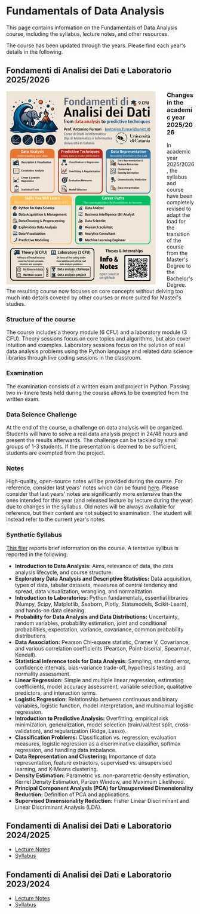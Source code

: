# Fundamentals of Data Analysis
This page contains information on the Fundamentals of Data Analysis course, including the syllabus, lecture notes, and other resources.

The course has been updated through the years. Please find each year's details in the following.


## Fondamenti di Analisi dei Dati e Laboratorio 2025/2026
<a name="top">
<a href="fad_infographic.pdf" target="_blank"><img src='fad_infographic.png' style="float:left; width:400px; margin-right:30px"></a>

<div>
<h3 style="margin-top:0">Changes in the academic year 2025/2026</h3>
<p>
In academic year 2025/2026, the syllabus and course have been completely revised to adapt the load for the transition of the course from the Master's Degree to the Bachelor's Degree.
The resulting course now focuses on core concepts without delving too much into details covered by other courses or more suited for Master's studies.
</p>

<h3>Structure of the course</h3>
<p>
The course includes a theory module (6 CFU) and a laboratory module (3 CFU). Theory sessions focus on core topics and algorithms, but also cover intuition and examples. Laboratory sessions focus on the solution of real data analysis problems using the Python language and related data science libraries through live coding sessions in the classroom.
</p>

<h3> Examination</h3>
<p>
The examination consists of a written exam and project in Python. Passing two in-itinere tests held during the course allows to be exempted from the written exam.
</p>

<h3>Data Science Challenge</h3>
<p>
At the end of the course, a challenge on data analysis will be organized. Students will have to solve a real data analysis project in 24/48 hours and present the results afterwards. The challenge can be tackled by small groups of 1-3 students. If the presentation is deemed to be sufficient, students are exempted from the project.
</p>

<h3>Notes</h3>
<p>
High-quality, open-source notes will be provided during the course. For reference, consider last years' notes which can be found <a href="http://antoninofurnari.github.io/fadlecturenotes2425/" target="_blank">here</a>. Please consider that last years' notes are significantly more extensive than the ones intended for this year (and released lecture by lecture during the year) due to changes in the syllabus. Old notes will be always available for reference, but their content are not subject to examination. The student will instead refer to the current year's notes.
</p>

<h3>Synthetic Syllabus</h3>
<p>
<a href="fad_infographic.pdf" target="_blank">This flier</a> reports brief information on the course. A tentative syllbus is reported in the following:

<ul>
    <li><b>Introduction to Data Analysis:</b> Aims, relevance of data, the data analysis lifecycle, and course structure.</li>
    <li><b>Exploratory Data Analysis and Descriptive Statistics:</b> Data acquisition, types of data, tabular datasets, measures of central tendency and spread, data visualization, wrangling, and normalization.</li>
    <li><b>Introduction to Laboratories:</b> Python fundamentals, essential libraries (Numpy, Scipy, Matplotlib, Seaborn, Plotly, Statsmodels, Scikit-Learn), and hands-on data cleaning.</li>
    <li><b>Probability for Data Analysis and Data Distributions:</b> Uncertainty, random variables, probability estimation, joint and conditional probabilities, expectation, variance, covariance, common probability distributions</li>
    <li><b>Data Association:</b> Pearson Chi-square statistic, Cramer V, Covariance, and various correlation coefficients (Pearson, Point-biserial, Spearman, Kendall).</li>
    <li><b>Statistical Inference tools for Data Analysis:</b> Sampling, standard error, confidence intervals, bias-variance trade-off, hypothesis testing, and normality assessment.</li>
    <li><b>Linear Regression:</b> Simple and multiple linear regression, estimating coefficients, model accuracy assessment, variable selection, qualitative predictors, and interaction terms.</li>
    <li><b>Logistic Regression:</b> Relationship between continuous and binary variables, logistic function, model interpretation, and multinomial logistic regression.</li>
    <li><b>Introduction to Predictive Analysis:</b> Overfitting, empirical risk minimization, generalization, model selection (train/val/test split, cross-validation), and regularization (Ridge, Lasso).</li>
    <li><b>Classification Problems:</b> Classification vs. regression, evaluation measures, logistic regression as a discriminative classifier, softmax regression, and handling data imbalance.</li>
    <li><b>Data Representation and Clustering:</b> Importance of data representation, feature extractors, supervised vs. unsupervised learning, and K-Means clustering.</li>
    <li><b>Density Estimation:</b> Parametric vs. non-parametric density estimation, Kernel Density Estimation, Parzen Window, and Maximum Likelihood.</li>
    <li><b>Principal Component Analysis (PCA) for Unsupervised Dimensionality Reduction:</b> Definition of PCA and applications.</li>
    <li><b>Supervised Dimensionality Reduction:</b> Fisher Linear Discriminant and Linear Discriminant Analysis (LDA).</li>
</ul>
</p>
</div>

## Fondamenti di Analisi dei Dati e Laboratorio 2024/2025
<ul>
<li>
<a href="https://antoninofurnari.github.io/fadlecturenotes2425/">Lecture Notes</a> 
</li>
<li>
<a href="https://web.dmi.unict.it/corsi/l-31/insegnamenti?seuid=3E9BAE80-A48F-4247-8448-1B70CBC0A9FE">Syllabus</a> 
</li>
</ul>

## Fondamenti di Analisi dei Dati e Laboratorio 2023/2024
<ul>
<li>
<a href="https://antoninofurnari.github.io/fadlecturenotes2324/">Lecture Notes</a> 
</li>
<li>
<a href="https://web.dmi.unict.it/corsi/lm-18/insegnamenti?seuid=90338D5D-A89C-494D-BC2B-4BD3B1D32B7E">Syllabus</a> 
</li>
</ul>